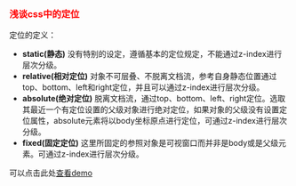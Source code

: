 ### <span style="color:red;">浅谈css中的定位</span>
定位的定义：

* <b>static(静态)</b> 没有特别的设定，遵循基本的定位规定，不能通过z-index进行层次分级。
* <b>relative(相对定位)</b> 对象不可层叠、不脱离文档流，参考自身静态位置通过top、bottom、left和right定位，并且可以通过z-index进行层次分级。
* <b>absolute(绝对定位)</b> 脱离文档流，通过top、bottom、left、right定位。选取其最近一个有定位设置的父级对象进行绝对定位，如果对象的父级没有设置定位属性，absolute元素将以body坐标原点进行定位，可通过z-index进行层次分级。
* <b>fixed(固定定位)</b> 这里所固定的参照对象是可视窗口而并非是body或是父级元素。可通过z-index进行层次分级。

可以点击此处[查看demo](http://112.74.176.184/staticPage/index.html)


